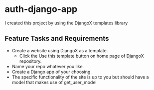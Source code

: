 # auth-django-app

I created this project by using the DjangoX templates library

## Feature Tasks and Requirements

* Create a website using DjangoX as a template.
    * Click the Use this template button on home page of DjangoX repository.
* Name your repo whatever you like.
* Create a Django app of your choosing.
* The specific functionality of the site is up to you but should have a model that makes use of get_user_model




